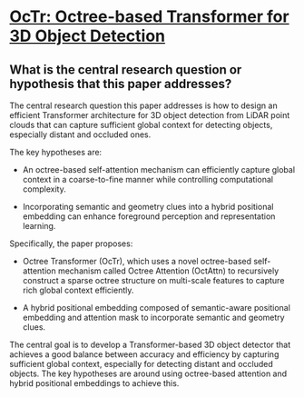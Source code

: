 # [OcTr: Octree-based Transformer for 3D Object Detection](https://arxiv.org/abs/2303.12621)

## What is the central research question or hypothesis that this paper addresses?

 The central research question this paper addresses is how to design an efficient Transformer architecture for 3D object detection from LiDAR point clouds that can capture sufficient global context for detecting objects, especially distant and occluded ones. 

The key hypotheses are:

- An octree-based self-attention mechanism can efficiently capture global context in a coarse-to-fine manner while controlling computational complexity.

- Incorporating semantic and geometry clues into a hybrid positional embedding can enhance foreground perception and representation learning.

Specifically, the paper proposes:

- Octree Transformer (OcTr), which uses a novel octree-based self-attention mechanism called Octree Attention (OctAttn) to recursively construct a sparse octree structure on multi-scale features to capture rich global context efficiently.

- A hybrid positional embedding composed of semantic-aware positional embedding and attention mask to incorporate semantic and geometry clues.

The central goal is to develop a Transformer-based 3D object detector that achieves a good balance between accuracy and efficiency by capturing sufficient global context, especially for detecting distant and occluded objects. The key hypotheses are around using octree-based attention and hybrid positional embeddings to achieve this.
